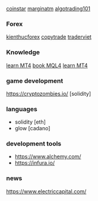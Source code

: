 [coinstar](https://coinstar.vn/)
[marginatm](https://marginatm.com/)
[algotrading101](algotrading101.com)

### Forex
[kienthucforex](https://kienthucforex.com/)
[copytrade](https://www.mql5.com/)
[traderviet](https://traderviet.com/t/robot-forex-phat-hien-pinbar-cuc-chat-hoan-toan-free.49705/)

### Knowledge
[learn MT4](https://quivofx.com/school/learn-mql4/)
[book MQL4](https://book.mql4.com/)
[learn MT4](https://www.udemy.com/course/learn-mql4/)

### game development
https://cryptozombies.io/ [solidity]


### languages
- solidity [eth]
- glow [cadano]

### development tools
- https://www.alchemy.com/
- https://infura.io/

### news
https://www.electriccapital.com/
